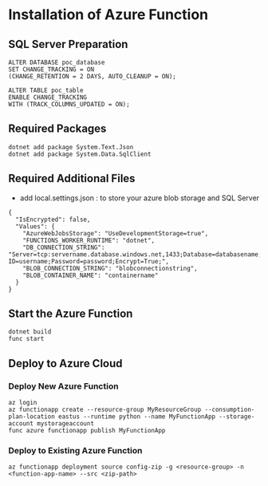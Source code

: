 # Installation of Azure Function


## SQL Server Preparation

```
ALTER DATABASE poc_database
SET CHANGE_TRACKING = ON  
(CHANGE_RETENTION = 2 DAYS, AUTO_CLEANUP = ON);

ALTER TABLE poc_table  
ENABLE CHANGE_TRACKING  
WITH (TRACK_COLUMNS_UPDATED = ON);
```


## Required Packages


```
dotnet add package System.Text.Json
dotnet add package System.Data.SqlClient
```

## Required Additional Files

- add local.settings.json : to store your azure blob storage and SQL Server

```
{
  "IsEncrypted": false,
  "Values": {
    "AzureWebJobsStorage": "UseDevelopmentStorage=true",
    "FUNCTIONS_WORKER_RUNTIME": "dotnet",
    "DB_CONNECTION_STRING": "Server=tcp:servername.database.windows.net,1433;Database=databasename;User ID=username;Password=password;Encrypt=True;",
    "BLOB_CONNECTION_STRING": "blobconnectionstring",
    "BLOB_CONTAINER_NAME": "containername"
  }
}
```


## Start the Azure Function

```
dotnet build
func start
```




## Deploy to Azure Cloud

### Deploy New Azure Function
```
az login
az functionapp create --resource-group MyResourceGroup --consumption-plan-location eastus --runtime python --name MyFunctionApp --storage-account mystorageaccount
func azure functionapp publish MyFunctionApp
```

### Deploy to Existing Azure Function

```
az functionapp deployment source config-zip -g <resource-group> -n <function-app-name> --src <zip-path>

```

